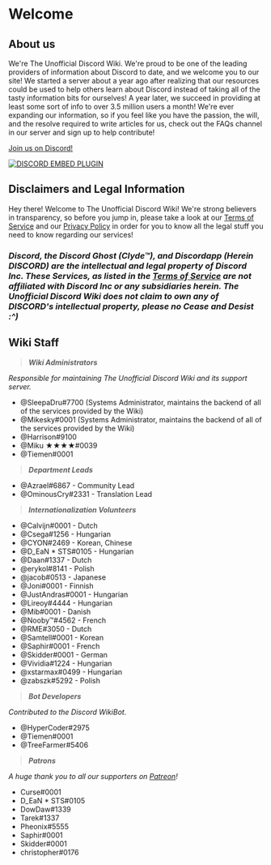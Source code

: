 <!-- TITLE: Home -->
<!-- SUBTITLE: Welcome to The Unofficial Discord Wiki! -->

# Welcome
## About us

We're The Unofficial Discord Wiki. We're proud to be one of the leading providers of information about Discord to date, and we welcome you to our site! We started a server about a year ago after realizing that our resources could be used to help others learn about Discord instead of taking all of the tasty information bits for ourselves! A year later, we succeed in providing at least some sort of info to over 3.5 million users a month! We're ever expanding our information, so if you feel like you have the passion, the will, and the resolve required to write articles for us, check out the FAQs channel in our server and sign up to help contribute!

[Join us on Discord!](https://discord.gg/ZRJ9Ghh)

<a href="https://discord.gg/ZRJ9Ghh">![DISCORD EMBED PLUGIN](https://discordapp.com/api/guilds/367460196148183040/widget.png?style=banner2)</a>

## Disclaimers and Legal Information
Hey there! Welcome to The Unofficial Discord Wiki! We're strong believers in transparency, so before you jump in, please take a look at our [Terms of Service](/terms) and our [Privacy Policy](/privacy) in order for you to know all the legal stuff you need to know regarding our services!

### ***Discord, the Discord Ghost (Clyde™), and Discordapp (Herein DISCORD) are the intellectual and legal property of Discord Inc. These Services, as listed in the [Terms of Service](/terms) are not affiliated with Discord Inc or any subsidiaries herein. The Unofficial Discord Wiki does not claim to own any of DISCORD's intellectual property, please no Cease and Desist :^)***

## Wiki Staff
> ***Wiki Administrators***

*Responsible for maintaining The Unofficial Discord Wiki and its support server.*
* @SleepaDru#7700 (Systems Administrator, maintains the backend of all of the services provided by the Wiki)
* @Mikesky#0001 (Systems Administrator, maintains the backend of all of the services provided by the Wiki)
* @Harrison#9100
* @Miku ★★★★#0039
* @Tiemen#0001

> ***Department Leads***

* @Azrael#6867 - Community Lead
* @OminousCry#2331 - Translation Lead

> ***Internationalization Volunteers***

* @Calvijn#0001 - Dutch
* @Csega#1256 - Hungarian
* @CYON#2469 - Korean, Chinese
* @D_EaN * STS#0105 - Hungarian
* @Daan#1337 - Dutch
* @erykol#8141 - Polish
* @jacob#0513 - Japanese
* @Joni#0001 - Finnish
* @JustAndras#0001 - Hungarian
* @Lireoy#4444 - Hungarian
* @Mib#0001 - Danish
* @Nooby™#4562 - French
* @RME#3050 - Dutch
* @Samtell#0001 - Korean
* @Saphir#0001 - French
* @Skidder#0001 - German
* @Vividia#1224 - Hungarian
* @xstarmax#0499 - Hungarian
* @zabszk#5292 - Polish

> ***Bot Developers***

*Contributed to the Discord WikiBot.*
* @HyperCoder#2975
* @Tiemen#0001
* @TreeFarmer#5406

> ***Patrons***

*A huge thank you to all our supporters on [Patreon](https://www.patreon.com/TheDiscordWiki)!*

* Curse#0001
* D_EaN * STS#0105
* DowDaw#1339
* Tarek#1337
* Pheonix#5555
* Saphir#0001
* Skidder#0001
* christopher#0176